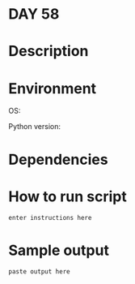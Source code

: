 
# DAY 58

# Description

# Environment
OS:

Python version:

# Dependencies

# How to run script
```
enter instructions here
```

# Sample output
```
paste output here
```
